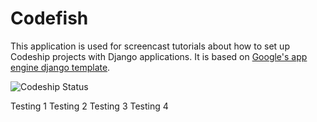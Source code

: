Codefish
======================

This application is used for screencast tutorials about how to set up Codeship projects with Django applications. It is based on [Google's app engine django template](https://code.google.com/p/google-app-engine-samples/source/browse/trunk/django_example).

![Codeship Status](https://www.codeship.io/projects/46ae88c0-60b8-0131-2319-5ede98f174ff/status)

Testing 1
Testing 2
Testing 3
Testing 4